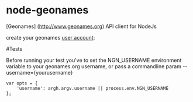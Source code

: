 node-geonames
=============

[Geonames] (http://www.geonames.org) API client for NodeJs

create your geonames [user account](http://www.geonames.org/login):

#Tests

Before running your test you've to set the NGN_USERNAME environment variable to your geonames.org username,
or pass a commandline param --username={yourusername}

    var opts = {
        'username': argh.argv.username || process.env.NGN_USERNAME
    };





